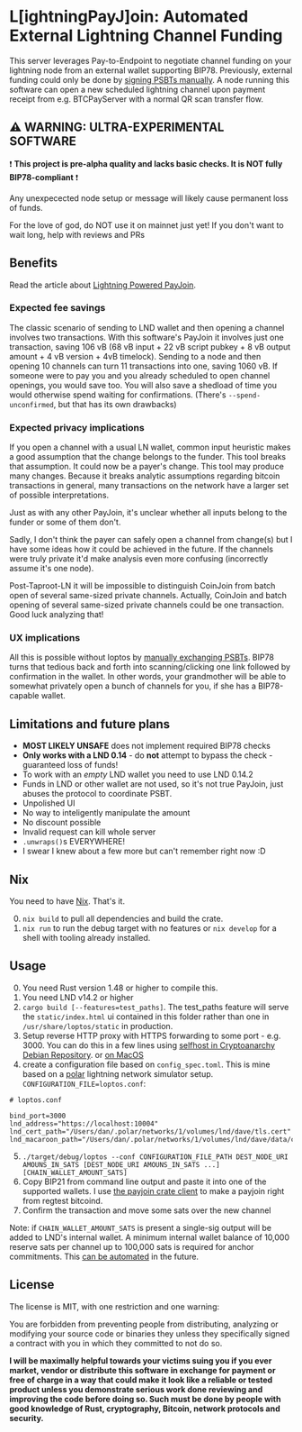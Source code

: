 # L[ightningPayJ]oin: Automated External Lightning Channel Funding

This server leverages Pay-to-Endpoint to negotiate channel funding on your lightning node from an external wallet supporting BIP78. Previously, external funding could only be done by [signing PSBTs manually](https://github.com/lightningnetwork/lnd/blob/master/docs/psbt.md). A node running this software can open a new scheduled lightning channel upon payment receipt from e.g. BTCPayServer with a normal QR scan transfer flow.

## ⚠️ WARNING: ULTRA-EXPERIMENTAL SOFTWARE

❗️ **This project is pre-alpha quality and lacks basic checks. It is NOT fully BIP78-compliant** ❗️

Any unexpecected node setup or message will likely cause permanent loss of funds.

For the love of god, do NOT use it on mainnet just yet!
If you don't want to wait long, help with reviews and PRs

## Benefits

Read the article about [Lightning Powered PayJoin](https://chaincase.app/words/lightning-payjoin?ref=github).

### Expected fee savings

The classic scenario of sending to LND wallet and then opening a channel involves two transactions.
With this software's PayJoin it involves just one transaction, saving 106 vB (68 vB input + 22 vB script pubkey + 8 vB output amount + 4 vB version + 4vB timelock).
Sending to a node and then opening 10 channels can turn 11 transactions into one, saving 1060 vB.
If someone were to pay you and you already scheduled to open channel openings, you would save too.
You will also save a shedload of time you would otherwise spend waiting for confirmations.
(There's `--spend-unconfirmed`, but that has its own drawbacks)

### Expected privacy implications

If you open a channel with a usual LN wallet, common input heuristic makes a good assumption that the change belongs to the funder.
This tool breaks that assumption. It could now be a payer's change.
This tool may produce many changes. Because it breaks analytic assumptions regarding bitcoin transactions in general, many transactions on the network have a larger set of possible interpretations.

Just as with any other PayJoin, it's unclear whether all inputs belong to the funder or some of them don't.

Sadly, I don't think the payer can safely open a channel from change(s) but I have some ideas how it could be achieved in the future.
If the channels were truly private it'd make analysis even more confusing (incorrectly assume it's one node).

Post-Taproot-LN it will be impossible to distinguish CoinJoin from batch open of several same-sized private channels.
Actually, CoinJoin and batch opening of several same-sized private channels could be one transaction.
Good luck analyzing that!

### UX implications

All this is possible without loptos by [manually exchanging PSBTs](https://github.com/lightningnetwork/lnd/blob/master/docs/psbt.md).
BIP78 turns that tedious back and forth into scanning/clicking one link followed by confirmation in the wallet.
In other words, your grandmother will be able to somewhat privately open a bunch of channels for you, if she has a BIP78-capable wallet.

## Limitations and future plans

* **MOST LIKELY UNSAFE** does not implement required BIP78 checks
* **Only works with a LND 0.14** - do **not** attempt to bypass the check - guaranteed loss of funds!
* To work with an *empty* LND wallet you need to use LND 0.14.2
* Funds in LND or other wallet are not used, so it's not true PayJoin, just abuses the protocol to coordinate PSBT.
* Unpolished UI
* No way to inteligently manipulate the amount
* No discount possible
* Invalid request can kill whole server
* `.unwraps()`s EVERYWHERE!
* I swear I knew about a few more but can't remember right now :D

## Nix

You need to have [Nix](https://nixos.org/download.html). That's it.

0. `nix build` to pull all dependencies and build the crate.
1. `nix run` to run the debug target with no features or `nix develop` for a shell with tooling already installed.

## Usage

0. You need Rust version 1.48 or higher to compile this.
1. You need LND v14.2 or higher
2. `cargo build [--features=test_paths]`. The test_paths feature will serve the `static/index.html` ui contained in this folder rather than one in `/usr/share/loptos/static` in production.
3. Setup reverse HTTP proxy with HTTPS forwarding to some port - e.g. 3000.
   You can do this in a few lines using [selfhost in Cryptoanarchy Debian Repository](https://github.com/debian-cryptoanarchy/cryptoanarchy-deb-repo-builder/blob/master/docs/user-level.md#selfhost). or [on MacOS](https://www.storyblok.com/faq/setup-dev-server-https-proxy)
4. create a configuration file based on `config_spec.toml`. This is mine based on a [polar](https://lightningpolar.com/) lightning network simulator setup. `CONFIGURATION_FILE=loptos.conf`: 
```configuration
# loptos.conf

bind_port=3000
lnd_address="https://localhost:10004"
lnd_cert_path="/Users/dan/.polar/networks/1/volumes/lnd/dave/tls.cert"
lnd_macaroon_path="/Users/dan/.polar/networks/1/volumes/lnd/dave/data/chain/bitcoin/regtest/admin.macaroon"
```
5. `./target/debug/loptos --conf CONFIGURATION_FILE_PATH DEST_NODE_URI AMOUNS_IN_SATS [DEST_NODE_URI AMOUNS_IN_SATS ...] [CHAIN_WALLET_AMOUNT_SATS]`
6. Copy BIP21 from command line output and paste it into one of the supported wallets. I use [the payjoin crate client](https://github.com/Kixunil/payjoin/tree/master/payjoin-client) to make a payjoin right from regtest bitcoind.
7. Confirm the transaction and move some sats over the new channel


Note: if `CHAIN_WALLET_AMOUNT_SATS` is present a single-sig output will be added to LND's internal wallet.
A minimum internal wallet balance of 10,000 reserve sats per channel up to 100,000 sats is required for anchor commitments. This [can be automated](https://github.com/Kixunil/loptos/issues/11) in the future.
## License

The license is MIT, with one restriction and one warning:

You are forbidden from preventing people from distributing, analyzing or modifying your source code or binaries they unless they specifically signed a contract with you in which they committed to not do so.

**I will be maximally helpful towards your victims suing you if you ever market, vendor or distribute this software in exchange for payment or free of charge in a way that could make it look like a reliable or tested product unless you demonstrate serious work done reviewing and improving the code before doing so. Such must be done by people with good knowledge of Rust, cryptography, Bitcoin, network protocols and security.**
